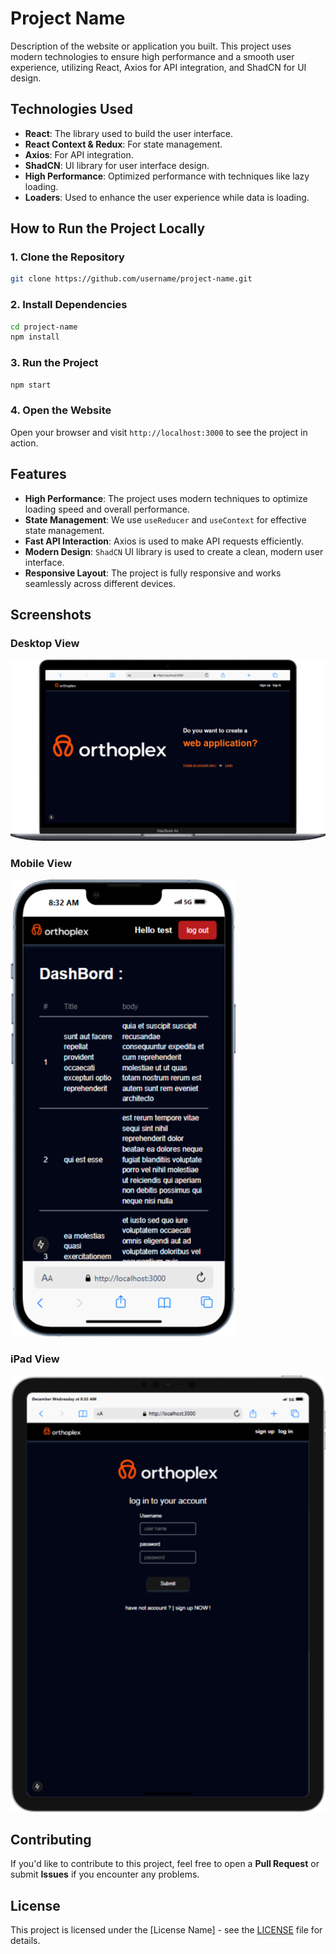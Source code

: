 
# Project Name

Description of the website or application you built. This project uses modern technologies to ensure high performance and a smooth user experience, utilizing React, Axios for API integration, and ShadCN for UI design.

## Technologies Used

- **React**: The library used to build the user interface.
- **React Context & Redux**: For state management.
- **Axios**: For API integration.
- **ShadCN**: UI library for user interface design.
- **High Performance**: Optimized performance with techniques like lazy loading.
- **Loaders**: Used to enhance the user experience while data is loading.

## How to Run the Project Locally

### 1. Clone the Repository

```bash
git clone https://github.com/username/project-name.git
```

### 2. Install Dependencies

```bash
cd project-name
npm install
```

### 3. Run the Project

```bash
npm start
```

### 4. Open the Website

Open your browser and visit `http://localhost:3000` to see the project in action.

## Features

- **High Performance**: The project uses modern techniques to optimize loading speed and overall performance.
- **State Management**: We use `useReducer` and `useContext` for effective state management.
- **Fast API Interaction**: Axios is used to make API requests efficiently.
- **Modern Design**: `ShadCN` UI library is used to create a clean, modern user interface.
- **Responsive Layout**: The project is fully responsive and works seamlessly across different devices.

## Screenshots

### Desktop View
![Desktop View](/public/Macbook-Air-localhost.png)

### Mobile View
![Mobile View](/public/iPhone-13-PRO-localhost.png)

### iPad View
![iPad View](/public/iPad-PRO-11-localhost.png)

## Contributing

If you'd like to contribute to this project, feel free to open a **Pull Request** or submit **Issues** if you encounter any problems.

## License

This project is licensed under the [License Name] - see the [LICENSE](LICENSE) file for details.
